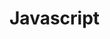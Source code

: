 # Javascript<!DOCTYPE html>
<html lang="en">
<head>
    <meta charset="UTF-8">
    <title>JavaScript</title>
  <!--2.内嵌式的js-->
  <script>
    //alert('唐伯虎点秋香');
  </script>
  <!--3.外部js script 双标签-->
<!--  <script src="day0.js"></script>-->
<script>
  //这是一个输入框
  prompt('请输入你的年龄');
  //alert 弹出警示框 输出：展示给用户的
  alert('计算的结果是');
  // console 控制台输出：给程序员测试用的  快捷键：Ctrl + Shift + L
  console.log('我是程序员能看到的')
</script>
</head>
<body>
<!--1.行内式的js 直接写道元素的内部-->
<!--<input type="button" value="唐伯虎" onclick="alert('秋香')">-->
</body>
</html>
